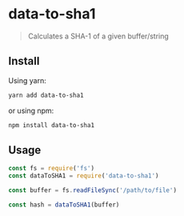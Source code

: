 # data-to-sha1

> Calculates a SHA-1 of a given buffer/string

## Install

Using yarn:
```sh
yarn add data-to-sha1
```

or using npm:
```sh
npm install data-to-sha1
```

## Usage

```javascript
const fs = require('fs')
const dataToSHA1 = require('data-to-sha1')

const buffer = fs.readFileSync('/path/to/file')

const hash = dataToSHA1(buffer)
```
